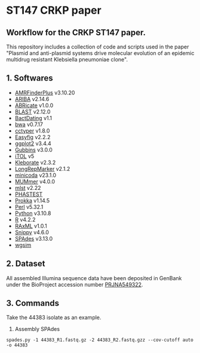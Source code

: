# ST147 CRKP paper
## Workflow for the CRKP ST147 paper.

This repository includes a collection of code and scripts used in the paper "Plasmid and anti-plasmid systems drive molecular evolution of an epidemic multidrug resistant Klebsiella pneumoniae clone".
## 1. Softwares
- [AMRFinderPlus](https://github.com/ncbi/amr) v3.10.20
- [ARIBA](https://github.com/sanger-pathogens/ariba) v2.14.6
- [ABRicate](https://github.com/tseemann/abricate) v1.0.0
- [BLAST](https://ftp.ncbi.nlm.nih.gov/blast/executables/LATEST/) v2.12.0
- [BactDating](https://github.com/xavierdidelot/BactDating) v1.1
- [bwa](https://bio-bwa.sourceforge.net/bwa.shtml) v0.7.17
- [cctyper](https://github.com/Russel88/CRISPRCasTyper) v1.8.0
- [Easyfig](https://mjsull.github.io/Easyfig/) v2.2.2
- [ggplot2](https://cran.r-project.org/web/packages/ggplot2/index.html) v3.4.4
- [Gubbins](https://github.com/nickjcroucher/gubbins) v3.0.0
- [iTOL](https://itol.embl.de/) v5
- [Kleborate](https://github.com/klebgenomics/Kleborate) v2.3.2
- [LongRepMarker](https://github.com/Xingyu-Liao/LongRepMarker_v2.0) v2.1.2
- [minicoda](https://docs.conda.io/projects/miniconda/en/latest/) v23.1.0
- [MUMmer](https://github.com/mummer4/mummer) v4.0.0
- [mlst](https://github.com/tseemann/mlst) v2.22
- [PHASTEST](https://phaster.ca/)
- [Prokka](https://github.com/tseemann/prokka) v1.14.5
- [Perl](https://www.perl.org/) v5.32.1
- [Python](https://www.python.org/) v3.10.8
- [R](https://www.r-project.org/) v4.2.2
- [RAxML](https://github.com/amkozlov/raxml-ng) v1.0.1
- [Snippy](https://github.com/tseemann/snippy) v4.6.0
- [SPAdes](https://github.com/ablab/spades) v3.13.0
- [wgsim](https://github.com/lh3/wgsim)

## 2. Dataset
All assembled Illumina sequence data have been deposited in GenBank under the BioProject accession number [PRJNA549322](https://www.ncbi.nlm.nih.gov/bioproject?LinkName=nuccore_bioproject&from_uid=1879540806).

## 3. Commands
Take the 44383 isolate as an example.
1. Assembly
  SPAdes
```
spades.py -1 44383_R1.fastq.gz -2 44383_R2.fastq.gzz --cov-cutoff auto -o 44383
``` 





